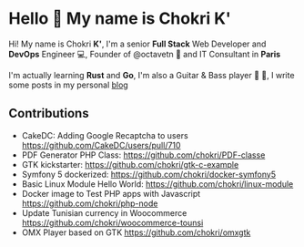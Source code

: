 # Hello 👋 My name is Chokri K'

Hi! My name is Chokri **K'**, I'm a senior **Full Stack** Web Developer and **DevOps** Engineer :computer:, Founder of @octavetn :dart: and IT Consultant in **Paris**

I'm actually learning **Rust** and **Go**, I'm also a Guitar & Bass player :guitar: :metal:, I write some posts in my personal [blog](https://kaliex.co)

## Contributions

* CakeDC: Adding Google Recaptcha to users https://github.com/CakeDC/users/pull/710
* PDF Generator PHP Class: https://github.com/chokri/PDF-classe
* GTK kickstarter: https://github.com/chokri/gtk-c-example 
* Symfony 5 dockerized: https://github.com/chokri/docker-symfony5
* Basic Linux Module Hello World: https://github.com/chokri/linux-module
* Docker image to Test PHP apps with Javascript https://github.com/chokri/php-node
* Update Tunisian currency in Woocommerce https://github.com/chokri/woocommerce-tounsi
* OMX Player based on GTK https://github.com/chokri/omxgtk

